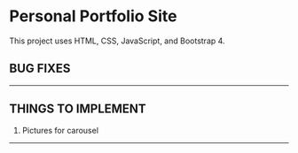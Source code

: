 # Personal Portfolio Site

This project uses HTML, CSS, JavaScript, and Bootstrap 4.

BUG FIXES
----------------------------------------------------------------------------------

----------------------------------------------------------------------------------



THINGS TO IMPLEMENT
----------------------------------------------------------------------------------
1. Pictures for carousel

----------------------------------------------------------------------------------


